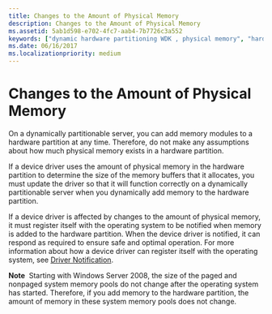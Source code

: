 ```yaml
---
title: Changes to the Amount of Physical Memory
description: Changes to the Amount of Physical Memory
ms.assetid: 5ab1d598-e702-4fc7-aab4-7b7726c3a552
keywords: ["dynamic hardware partitioning WDK , physical memory", "hardware partitioning WDK dynamic , physical memory", "partitions WDK dynamic hardware , physical memory", "physical memory WDK dynamic hardware partitioning", "memory WDK dynamic hardware partitioning"]
ms.date: 06/16/2017
ms.localizationpriority: medium
---
```


# Changes to the Amount of Physical Memory


On a dynamically partitionable server, you can add memory modules to a hardware partition at any time. Therefore, do not make any assumptions about how much physical memory exists in a hardware partition.

If a device driver uses the amount of physical memory in the hardware partition to determine the size of the memory buffers that it allocates, you must update the driver so that it will function correctly on a dynamically partitionable server when you dynamically add memory to the hardware partition.

If a device driver is affected by changes to the amount of physical memory, it must register itself with the operating system to be notified when memory is added to the hardware partition. When the device driver is notified, it can respond as required to ensure safe and optimal operation. For more information about how a device driver can register itself with the operating system, see [Driver Notification](driver-notification.md).

**Note**  Starting with Windows Server 2008, the size of the paged and nonpaged system memory pools do not change after the operating system has started. Therefore, if you add memory to the hardware partition, the amount of memory in these system memory pools does not change.

 

 

 




